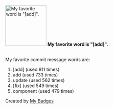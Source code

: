 <img src="https://my-badges.github.io/my-badges/favorite-word.png" alt="My favorite word is &quot;[add]&quot;." title="My favorite word is &quot;[add]&quot;." width="128">
<strong>My favorite word is &quot;[add]&quot;.</strong>
<br><br>

My favorite commit message words are:

1. [add] (used 811 times)
2. add (used 733 times)
3. update (used 562 times)
4. [fix] (used 549 times)
5. component (used 479 times)


Created by <a href="https://github.com/my-badges/my-badges">My Badges</a>